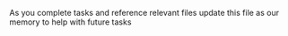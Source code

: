 As you complete tasks and reference relevant files update this file as our memory to help with future tasks